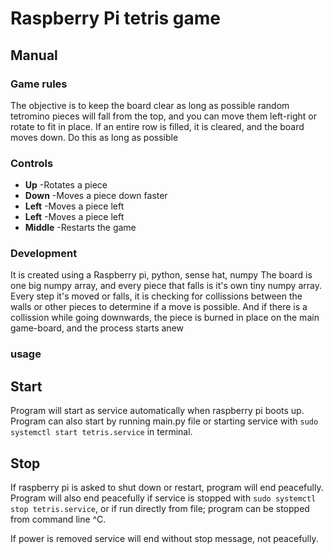 # Raspberry Pi tetris game
## Manual

### Game rules
The objective is to keep the board clear as long as possible
random tetromino pieces will fall from the top, and you can move
them left-right or rotate to fit in place.
If an entire row is filled, it is cleared, and the board moves down.
Do this as long as possible

### Controls
- **Up**    -Rotates a piece
- **Down**  -Moves a piece down faster
- **Left**  -Moves a piece left
- **Left**  -Moves a piece left
- **Middle**  -Restarts the game

### Development
It is created using a Raspberry pi, python, sense hat, numpy
The board is one big numpy array, and every piece that falls is it's own tiny numpy array. Every step it's moved or falls, it is checking for collissions between the walls or other pieces to determine if a move is possible. And if there is a collission while going downwards, the piece is burned in place on the main game-board, and the process starts anew

### usage

## Start
Program will start as service automatically when raspberry pi boots up. Program can also start by running main.py file or starting service with
`sudo systemctl start tetris.service` in terminal.

## Stop
If raspberry pi is asked to shut down or restart, program will end peacefully. Program will also end peacefully if service is stopped with 
`sudo systemctl stop tetris.service`, or if run directly from file; program can be stopped from command line ^C.

If power is removed service will end without stop message, not peacefully.